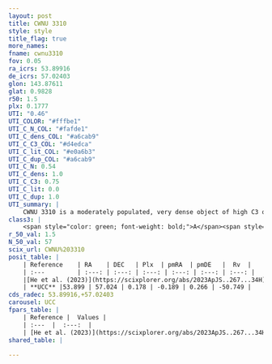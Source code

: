 ```yaml
---
layout: post
title: CWNU 3310
style: style
title_flag: true
more_names: 
fname: cwnu3310
fov: 0.05
ra_icrs: 53.89916
de_icrs: 57.02403
glon: 143.87611
glat: 0.9828
r50: 1.5
plx: 0.1777
UTI: "0.46"
UTI_COLOR: "#fffbe1"
UTI_C_N_COL: "#fafde1"
UTI_C_dens_COL: "#a6cab9"
UTI_C_C3_COL: "#d4edca"
UTI_C_lit_COL: "#e0a6b3"
UTI_C_dup_COL: "#a6cab9"
UTI_C_N: 0.54
UTI_C_dens: 1.0
UTI_C_C3: 0.75
UTI_C_lit: 0.0
UTI_C_dup: 1.0
UTI_summary: |
    CWNU 3310 is a moderately populated, very dense object of high C3 quality. It was recently reported in the literature.
class3: |
    <span style="color: green; font-weight: bold;">A</span><span style="color: #FFC300; font-weight: bold;">B</span>
r_50_val: 1.5
N_50_val: 57
scix_url: CWNU%203310
posit_table: |
    | Reference    | RA    | DEC   | Plx  | pmRA  | pmDE   |  Rv  |
    | :---         | :---: | :---: | :---: | :---: | :---: | :---: |
    |[He et al. (2023)](https://scixplorer.org/abs/2023ApJS..267...34H) | 53.905 | 57.022 | 0.16 | -0.183 | 0.283 | -64.56 |
    | **UCC** |53.899 | 57.024 | 0.178 | -0.189 | 0.266 | -50.749 | 
cds_radec: 53.89916,+57.02403
carousel: UCC
fpars_table: |
    | Reference |  Values |
    | :---  |  :---:  |
    | [He et al. (2023)](https://scixplorer.org/abs/2023ApJS..267...34H) | `A0=6.45, m-M=15.85, logA=7.0` |
shared_table: |
    
---
```

